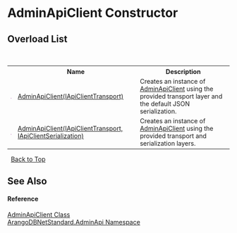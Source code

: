 # AdminApiClient Constructor 
 


## Overload List
&nbsp;<table><tr><th></th><th>Name</th><th>Description</th></tr><tr><td>![Public method](media/pubmethod.gif "Public method")</td><td><a href="91c9338e-c5d5-68e5-8905-b62ba652dcbb">AdminApiClient(IApiClientTransport)</a></td><td>
Creates an instance of <a href="d1e44a63-0ec6-9c12-7359-c3456cc2b812">AdminApiClient</a> using the provided transport layer and the default JSON serialization.</td></tr><tr><td>![Public method](media/pubmethod.gif "Public method")</td><td><a href="b84426a8-0f4a-04ab-615c-e6f54331feee">AdminApiClient(IApiClientTransport, IApiClientSerialization)</a></td><td>
Creates an instance of <a href="d1e44a63-0ec6-9c12-7359-c3456cc2b812">AdminApiClient</a> using the provided transport and serialization layers.</td></tr></table>&nbsp;
<a href="#adminapiclient-constructor">Back to Top</a>

## See Also


#### Reference
<a href="d1e44a63-0ec6-9c12-7359-c3456cc2b812">AdminApiClient Class</a><br /><a href="f60990bb-74a0-eada-3bca-8e0016e9ca53">ArangoDBNetStandard.AdminApi Namespace</a><br />